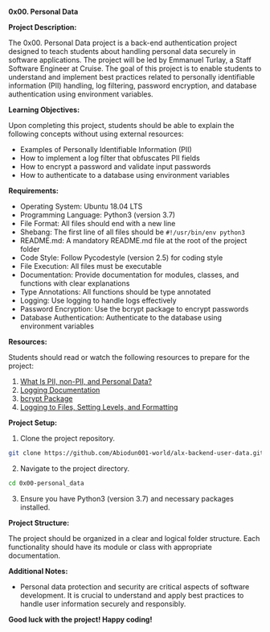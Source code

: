**0x00. Personal Data**

**Project Description:**

The 0x00. Personal Data project is a back-end authentication project designed to teach students about handling personal data securely in software applications. The project will be led by Emmanuel Turlay, a Staff Software Engineer at Cruise. The goal of this project is to enable students to understand and implement best practices related to personally identifiable information (PII) handling, log filtering, password encryption, and database authentication using environment variables.

**Learning Objectives:**

Upon completing this project, students should be able to explain the following concepts without using external resources:

- Examples of Personally Identifiable Information (PII)
- How to implement a log filter that obfuscates PII fields
- How to encrypt a password and validate input passwords
- How to authenticate to a database using environment variables

**Requirements:**

- Operating System: Ubuntu 18.04 LTS
- Programming Language: Python3 (version 3.7)
- File Format: All files should end with a new line
- Shebang: The first line of all files should be `#!/usr/bin/env python3`
- README.md: A mandatory README.md file at the root of the project folder
- Code Style: Follow Pycodestyle (version 2.5) for coding style
- File Execution: All files must be executable
- Documentation: Provide documentation for modules, classes, and functions with clear explanations
- Type Annotations: All functions should be type annotated
- Logging: Use logging to handle logs effectively
- Password Encryption: Use the bcrypt package to encrypt passwords
- Database Authentication: Authenticate to the database using environment variables

**Resources:**

Students should read or watch the following resources to prepare for the project:

1. [What Is PII, non-PII, and Personal Data?](https://piwik.pro/blog/what-is-pii-personal-data/)
2. [Logging Documentation](https://docs.python.org/3/library/logging.html)
3. [bcrypt Package](https://github.com/pyca/bcrypt/)
4. [Logging to Files, Setting Levels, and Formatting](https://www.youtube.com/watch?v=-ARI4Cz-awo)

**Project Setup:**

1. Clone the project repository.
```bash
git clone https://github.com/Abiodun001-world/alx-backend-user-data.git/
```

2. Navigate to the project directory.
```bash
cd 0x00-personal_data
```

3. Ensure you have Python3 (version 3.7) and necessary packages installed.

**Project Structure:**

The project should be organized in a clear and logical folder structure. Each functionality should have its module or class with appropriate documentation.

**Additional Notes:**

- Personal data protection and security are critical aspects of software development. It is crucial to understand and apply best practices to handle user information securely and responsibly.

**Good luck with the project! Happy coding!**
